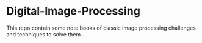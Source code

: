 # Digital-Image-Processing
This repo contain some note books of classic image processing challenges and techniques  to solve them .
